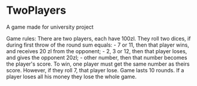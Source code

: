 # TwoPlayers
 A game made for university project


Game rules:
There are two players, each have 100zl. They roll two dices, if during first throw of the round sum equals:
	- 7 or 11, then that player wins, and receives 20 zl from the opponent;
	- 2, 3 or 12, then that player loses, and gives the opponent 20zl;
	- other number, then that number becomes the player's score. To win, one player must get the same number as theirs score. However, if they roll 7, that player lose.
Game lasts 10 rounds. If a player loses all his money they lose the whole game.
